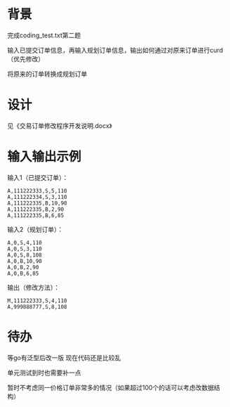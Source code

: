 # 背景

完成coding_test.txt第二题 

输入已提交订单信息，再输入规划订单信息，输出如何通过对原来订单进行curd（优先修改）

将原来的订单转换成规划订单





# 设计

见《交易订单修改程序开发说明.docx》



# 输入输出示例

输入1（已提交订单）：

```
A,111222333,S,5,110
A,111222334,S,3,110
A,111222335,B,10,90
A,111222335,B,2,90
A,111222335,B,6,85
```

输入2（规划订单）：

```
A,0,S,4,110
A,0,S,3,110
A,0,S,8,108
A,0,B,10,90
A,0,B,2,90
A,0,B,6,85
```



输出（修改方法）：

```
M,111222333,S,4,110
A,999888777,S,8,108
```



# 待办

等go有泛型后改一版 现在代码还是比较乱

单元测试到时也需要补一点

暂时不考虑同一价格订单非常多的情况（如果超过100个的话可以考虑改数据结构）

